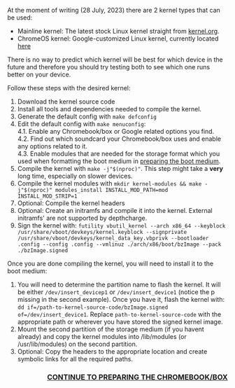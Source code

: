 At the moment of writing (28 July, 2023) there are 2 kernel types that can be used:

* Mainline kernel: The latest stock Linux kernel straight from [kernel.org](https://kernel.org). 
* ChromeOS kernel: Google-customized Linux kernel, currently located [here](https://chromium.googlesource.com/chromiumos/third_party/kernel.git)

There is no way to predict which kernel will be best for which device in the future and therefore you should try testing both to see which one runs better on your device.

Follow these steps with the desired kernel:
1. Download the kernel source code
2. Install all tools and dependencies needed to compile the kernel.
3. Generate the default config with `make defconfig`
4. Edit the default config with `make menuconfig`:  
    4.1. Enable any Chromebook/box or Google related options you find.  
    4.2. Find out which soundcard your Chromebook/box uses and enable any options related to it.  
    4.3. Enable modules that are needed for the storage format which you used when formatting the boot medium in [preparing the boot medium](Preparing-the-boot-medium).  
6. Compile the kernel with `make -j"$(nproc)"`. This step might take a **very** long time, especially on slower devices.
7. Compile the kernel modules with `mkdir kernel-modules && make -j"$(nproc)" modules_install INSTALL_MOD_PATH=mod INSTALL_MOD_STRIP=1`
8. Optional: Compile the kernel headers
9. Optional: Create an initramfs and compile it into the kernel. External initramfs' are not supported by depthcharge.
10. Sign the kernel with: `futility vbutil_kernel --arch x86_64 --keyblock /usr/share/vboot/devkeys/kernel.keyblock --signprivate /usr/share/vboot/devkeys/kernel_data_key.vbprivk --bootloader .config --config .config --vmlinuz ./arch/x86/boot/bzImage --pack ./bzImage.signed`

Once you are done compiling the kernel, you will need to install it to the boot medium:
1. You will need to determine the partition name to flash the kernel. It will be either `/dev/insert_devicep1` or `/dev/insert_device1` (notice the p missing in the second example). Once you have it, flash the kernel with: `dd if=/path-to-kernel-source-code/bzImage.signed of=/dev/insert_device1`. Replace `path-to-kernel-source-code` with the appropriate path or wherever you have stored the signed kernel image.
2. Mount the second partition of the storage medium (if you havent already) and copy the kernel modules into /lib/modules (or /usr/lib/modules) on the second partition.
3. Optional: Copy the headers to the appropriate location and create symbolic links for all the required paths.

<h3 align="right"><a href="Preparing-the-chromebook|box">CONTINUE TO PREPARING THE CHROMEBOOK/BOX</a></h3>